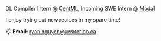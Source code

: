 DL Compiler Intern @ [CentML](https://centml.ai/), Incoming SWE Intern @ [Modal](https://modal.com)


I enjoy trying out new recipes in my spare time!



📫 **Email:** [ryan.nguyen@uwaterloo.ca](mailto:ryan.nguyen@uwaterloo.ca)
